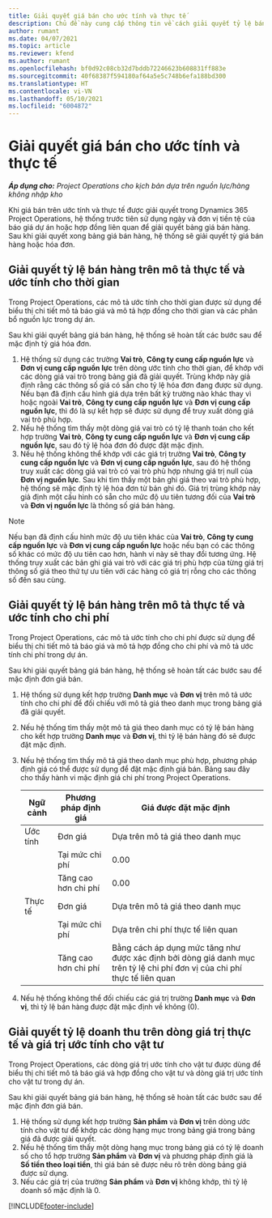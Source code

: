 ```yaml
---
title: Giải quyết giá bán cho ước tính và thực tế
description: Chủ đề này cung cấp thông tin về cách giải quyết tỷ lệ bán hàng cho các ước tính và thực tế.
author: rumant
ms.date: 04/07/2021
ms.topic: article
ms.reviewer: kfend
ms.author: rumant
ms.openlocfilehash: bf0d92c08cb32d7bddb72246623b608831ff883e
ms.sourcegitcommit: 40f68387f594180af64a5e5c748b6efa188bd300
ms.translationtype: HT
ms.contentlocale: vi-VN
ms.lasthandoff: 05/10/2021
ms.locfileid: "6004872"
---
```

# <a name="resolve-sales-prices-for-estimates-and-actuals"></a>Giải quyết giá bán cho ước tính và thực tế

_**Áp dụng cho:** Project Operations cho kịch bản dựa trên nguồn lực/hàng không nhập kho_

Khi giá bán trên ước tính và thực tế được giải quyết trong Dynamics 365 Project Operations, hệ thống trước tiên sử dụng ngày và đơn vị tiền tệ của báo giá dự án hoặc hợp đồng liên quan để giải quyết bảng giá bán hàng. Sau khi giải quyết xong bảng giá bán hàng, hệ thống sẽ giải quyết tỷ giá bán hàng hoặc hóa đơn.

## <a name="resolve-sales-rates-on-actual-and-estimate-lines-for-time"></a>Giải quyết tỷ lệ bán hàng trên mô tả thực tế và ước tính cho thời gian

Trong Project Operations, các mô tả ước tính cho thời gian được sử dụng để biểu thị chi tiết mô tả báo giá và mô tả hợp đồng cho thời gian và các phân bổ nguồn lực trong dự án.

Sau khi giải quyết bảng giá bán hàng, hệ thống sẽ hoàn tất các bước sau để mặc định tỷ giá hóa đơn.

1. Hệ thống sử dụng các trường **Vai trò**, **Công ty cung cấp nguồn lực** và **Đơn vị cung cấp nguồn lực** trên dòng ước tính cho thời gian, để khớp với các dòng giá vai trò trong bảng giá đã giải quyết. Trùng khớp này giả định rằng các thông số giá có sẵn cho tỷ lệ hóa đơn đang được sử dụng. Nếu bạn đã định cấu hình giá dựa trên bất kỳ trường nào khác thay vì hoặc ngoài **Vai trò**, **Công ty cung cấp nguồn lực** và **Đơn vị cung cấp nguồn lực**, thì đó là sự kết hợp sẽ được sử dụng để truy xuất dòng giá vai trò phù hợp.
2. Nếu hệ thống tìm thấy một dòng giá vai trò có tỷ lệ thanh toán cho kết hợp trường **Vai trò**, **Công ty cung cấp nguồn lực** và **Đơn vị cung cấp nguồn lực**, sau đó tỷ lệ hóa đơn đó được đặt mặc định.
3. Nếu hệ thống không thể khớp với các giá trị trường **Vai trò**, **Công ty cung cấp nguồn lực** và **Đơn vị cung cấp nguồn lực**, sau đó hệ thống truy xuất các dòng giá vai trò có vai trò phù hợp nhưng giá trị null của **Đơn vị nguồn lực**. Sau khi tìm thấy một bản ghi giá theo vai trò phù hợp, hệ thống sẽ mặc định tỷ lệ hóa đơn từ bản ghi đó. Giá trị trùng khớp này giả định một cấu hình có sẵn cho mức độ ưu tiên tương đối của **Vai trò** và **Đơn vị nguồn lực** là thông số giá bán hàng.

> [!NOTE]
> Nếu bạn đã định cấu hình mức độ ưu tiên khác của **Vai trò**, **Công ty cung cấp nguồn lực** và **Đơn vị cung cấp nguồn lực** hoặc nếu bạn có các thông số khác có mức độ ưu tiên cao hơn, hành vi này sẽ thay đổi tương ứng. Hệ thống truy xuất các bản ghi giá vai trò với các giá trị phù hợp của từng giá trị thông số giá theo thứ tự ưu tiên với các hàng có giá trị rỗng cho các thông số đến sau cùng.

## <a name="resolve-sales-rates-on-actual-and-estimate-lines-for-expense"></a>Giải quyết tỷ lệ bán hàng trên mô tả thực tế và ước tính cho chi phí

Trong Project Operations, các mô tả ước tính cho chi phí được sử dụng để biểu thị chi tiết mô tả báo giá và mô tả hợp đồng cho chi phí và mô tả ước tính chi phí trong dự án.

Sau khi giải quyết bảng giá bán hàng, hệ thống sẽ hoàn tất các bước sau để mặc định đơn giá bán.

1. Hệ thống sử dụng kết hợp trường **Danh mục** và **Đơn vị** trên mô tả ước tính cho chi phí để đối chiếu với mô tả giá theo danh mục trong bảng giá đã giải quyết.
2. Nếu hệ thống tìm thấy một mô tả giá theo danh mục có tỷ lệ bán hàng cho kết hợp trường **Danh mục** và **Đơn vị**, thì tỷ lệ bán hàng đó sẽ được đặt mặc định.
3. Nếu hệ thống tìm thấy mô tả giá theo danh mục phù hợp, phương pháp định giá có thể được sử dụng để đặt mặc định giá bán. Bảng sau đây cho thấy hành vi mặc định giá chi phí trong Project Operations.

    | Ngữ cảnh | Phương pháp định giá | Giá được đặt mặc định |
    | --- | --- | --- |
    | Ước tính | Đơn giá | Dựa trên mô tả giá theo danh mục |
    | &nbsp; | Tại mức chi phí | 0.00 |
    | &nbsp; | Tăng cao hơn chi phí | 0.00 |
    | Thực tế | Đơn giá | Dựa trên mô tả giá theo danh mục |
    | &nbsp; | Tại mức chi phí | Dựa trên chi phí thực tế liên quan |
    | &nbsp; | Tăng cao hơn chi phí | Bằng cách áp dụng mức tăng như được xác định bởi dòng giá danh mục trên tỷ lệ chi phí đơn vị của chi phí thực tế liên quan |

4. Nếu hệ thống không thể đối chiếu các giá trị trường **Danh mục** và **Đơn vị**, thì tỷ lệ bán hàng được đặt mặc định về không (0).

## <a name="resolve-sales-rates-on-actual-and-estimate-lines-for-material"></a>Giải quyết tỷ lệ doanh thu trên dòng giá trị thực tế và giá trị ước tính cho vật tư

Trong Project Operations, các dòng giá trị ước tính cho vật tư được dùng để biểu thị chi tiết mô tả báo giá và hợp đồng cho vật tư và dòng giá trị ước tính cho vật tư trong dự án.

Sau khi giải quyết bảng giá bán hàng, hệ thống sẽ hoàn tất các bước sau để mặc định đơn giá bán.

1. Hệ thống sử dụng kết hợp trường **Sản phẩm** và **Đơn vị** trên dòng ước tính cho vật tư để khớp các dòng hạng mục trong bảng giá trong bảng giá đã được giải quyết.
2. Nếu hệ thống tìm thấy một dòng hạng mục trong bảng giá có tỷ lệ doanh số cho tổ hợp trường **Sản phẩm** và **Đơn vị** và phương pháp định giá là **Số tiền theo loại tiền**, thì giá bán sẽ được nêu rõ trên dòng bảng giá được sử dụng.
3. Nếu các giá trị của trường **Sản phẩm** và **Đơn vị** không khớp, thì tỷ lệ doanh số mặc định là 0.



[!INCLUDE[footer-include](../includes/footer-banner.md)]
